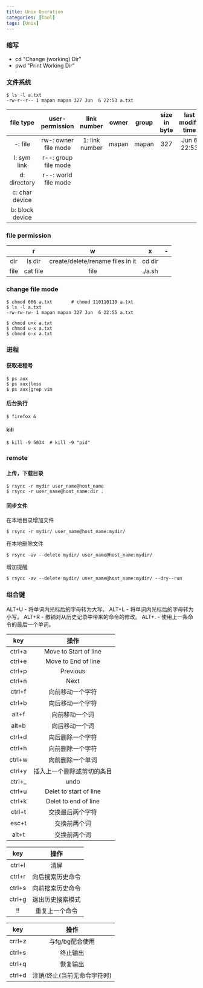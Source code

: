 ```yaml
---
title: Unix Operation
categories: [Tool]
tags: [Unix]
---
```


### 缩写

* cd "Change (working) Dir"
* pwd "Print Working Dir"

### 文件系统

    $ ls -l a.txt
    -rw-r--r-- 1 mapan mapan 327 Jun  6 22:53 a.txt

|     file type    |    user-permission     |  link number     | owner  | group | size in byte | last modify time | file name |
|:----------------:|:----------------------:|:----------------:|:------:|:-----:|:------------:|:----------------:|:---------:|
| -: file          |  rw-: owner file mode  |  1: link number  | mapan  | mapan | 327          | Jun 6 22:53      | a.txt     |
| l: sym link      |  r--: group file mode  |                  |        |       |              |                  |           |
| d: directory     |  r--: world file mode  |                  |        |       |              |                  |           |
| c: char device   |                        |                  |        |       |              |                  |           |
| b: block device  |                        |                  |        |       |              |                  |           |

### file permission

|      |    r     |  w                               |    x   | - |
|:----:|:--------:|:--------------------------------:|:------:|:-:|
| dir  | ls dir   | create/delete/rename files in it | cd dir |   |
| file | cat file | file                             | ./a.sh |   |

### change file mode

    $ chmod 666 a.txt       # chmod 110110110 a.txt
    $ ls -l a.txt
    -rw-rw-rw- 1 mapan mapan 327 Jun  6 22:55 a.txt

    $ chmod u+x a.txt
    $ chmod u-x a.txt
    $ chmod o-x a.txt

### 进程

#### 获取进程号

    $ ps aux
    $ ps aux|less
    $ ps aux|grep vim

#### 后台执行

    $ firefox &

#### kill

    $ kill -9 5034  # kill -9 "pid"


### remote

#### 上传，下载目录

    $ rsync -r mydir user_name@host_name
    $ rsync -r user_name@host_name:dir .

#### 同步文件

在本地目录增加文件

    $ rsync -r mydir/ user_name@host_name:mydir/

在本地删除文件

    $ rsync -av --delete mydir/ user_name@host_name:mydir/

增加提醒

    $ rsync -av --delete mydir/ user_name@host_name:mydir/ --dry--run

### 组合键

ALT+U - 将单词内光标后的字母转为大写。
ALT+L - 将单词内光标后的字母转为小写。
ALT+R - 撤销对从历史记录中带来的命令的修改。
ALT+. - 使用上一条命令的最后一个单词。

|  key   |          操作               |
|:------:|:---------------------------:|
| ctrl+a |  Move to Start of line      |
| ctrl+e |  Move to End of line        |
| ctrl+p |  Previous                   |
| ctrl+n |  Next                       |
| ctrl+f |  向前移动一个字符           |
| ctrl+b |  向后移动一个字符           |
| alt+f  |  向前移动一个词             |
| alt+b  |  向后移动一个词             |
| ctrl+d |  向后删除一个字符           |
| ctrl+h |  向前删除一个字符           |
| ctrl+w |  向前删除一个单词           |
| ctrl+y |  插入上一个删除或剪切的条目 |
| ctrl+_ |  undo                       |
| ctrl+u |  Delet to start of line     |
| ctrl+k |  Delet to end of line       |
| ctrl+t |  交换最后两个字符           |
| esc+t  |  交换前两个词               |
| alt+t  |  交换前两个词               |

|  key   |          操作               |
|:------:|:---------------------------:|
| ctrl+l |  清屏                       |
| ctrl+r |  向后搜索历史命令           |
| ctrl+s |  向前搜索历史命令           |
| ctrl+g |  退出历史搜索模式           |
| !!     |  重复上一个命令             |

|  key   |          操作               |
|:------:|:---------------------------:|
| crrl+z |  与fg/bg配合使用            |
| ctrl+s |  终止输出                   |
| ctrl+q |  恢复输出                   |
| ctrl+d |  注销/终止(当前无命令字符时)|


